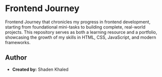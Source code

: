 <h1>Frontend Journey </h1>
<p>Frontend Journey that chronicles my progress in frontend development, starting from foundational mini-tasks to building complete, real-world projects. This repository serves as both a learning resource and a portfolio, showcasing the growth of my skills in HTML, CSS, JavaScript, and modern frameworks.</p>

## Author

- **Created by:** Shaden Khaled
